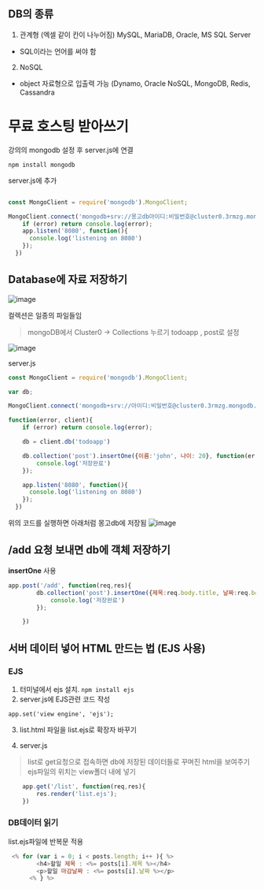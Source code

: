 ## DB의 종류 

1. 관계형 (엑셀 같이 칸이 나누어짐) MySQL, MariaDB, Oracle, MS SQL Server
- SQL이라는 언어를 써야 함 

2. NoSQL
- object 자료형으로 입출력 가능 (Dynamo, Oracle NoSQL, MongoDB, Redis, Cassandra


# 무료 호스팅 받아쓰기 

강의의 mongodb 설정 후 server.js에 연결

`npm install mongodb`

server.js에 추가
```javascript

const MongoClient = require('mongodb').MongoClient;

MongoClient.connect('mongodb+srv://몽고db아이디:비밀번호@cluster0.3rmzg.mongodb.net/myFirstDatabase?retryWrites=true&w=majority', function(error, client){
    if (error) return console.log(error);
    app.listen('8080', function(){
      console.log('listening on 8080')
    });
  })

```

## Database에 자료 저장하기



![image](https://user-images.githubusercontent.com/29091608/149077953-0a261b54-bf83-4b3b-8508-7cc6bc09c1db.png)

컬렉션은 일종의 파일들임

>mongoDB에서 Cluster0 -> Collections 누르기
>todoapp , post로 설정

![image](https://user-images.githubusercontent.com/29091608/149078171-ab692f13-580d-4058-a284-1c2637ceb8b7.png)

server.js
```javascript
const MongoClient = require('mongodb').MongoClient;

var db;

MongoClient.connect('mongodb+srv://아이디:비밀번호@cluster0.3rmzg.mongodb.net/myFirstDatabase?retryWrites=true&w=majority', 

function(error, client){
    if (error) return console.log(error);

    db = client.db('todoapp')

    db.collection('post').insertOne({이름:'john', 나이: 20}, function(error,result){
        console.log('저장완료')
    });

    app.listen('8080', function(){
      console.log('listening on 8080')
    });
  })


```

위의 코드를 실행하면 아래처럼 몽고db에 저장됨
![image](https://user-images.githubusercontent.com/29091608/149078801-1a24ab86-bd41-461f-a28b-af84274976ed.png)


## /add 요청 보내면 db에 객체 저장하기

**insertOne** 사용

```javascript
app.post('/add', function(req,res){
        db.collection('post').insertOne({제목:req.body.title, 날짜:req.body.date }, function(error,result){
            console.log('저장완료')
        });

    })
```


## 서버 데이터 넣어 HTML 만드는 법 (EJS 사용)

### EJS

1. 터미널에서 ejs 설치. `npm install ejs`
2. server.js에 EJS관련 코드 작성
```
app.set('view engine', 'ejs');

```

3. list.html 파일을 list.ejs로 확장자 바꾸기

4. server.js
>list로 get요청으로 접속하면 db에 저장된 데이터들로 꾸며진 html을 보여주기
>ejs파일의 위치는 view폴더 내에 넣기

```javascript
    app.get('/list', function(req,res){
        res.render('list.ejs');
    })
```

### DB데이터 읽기

list.ejs파일에 반복문 적용

```javascript
 <% for (var i = 0; i < posts.length; i++ ){ %> 
        <h4>할일 제목 : <%= posts[i].제목 %></h4>
        <p>할일 마감날짜 : <%= posts[i].날짜 %></p>
      <% } %>
```




